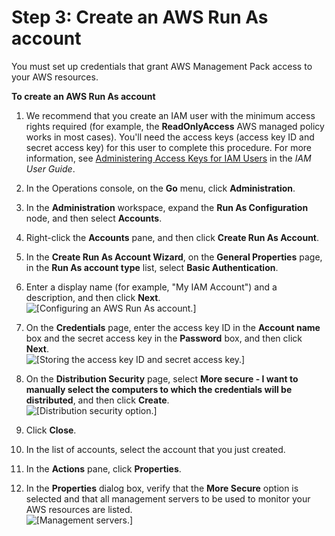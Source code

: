 # Step 3: Create an AWS Run As account<a name="CreateRunAsAccount"></a>

You must set up credentials that grant AWS Management Pack access to your AWS resources\.

**To create an AWS Run As account**

1. We recommend that you create an IAM user with the minimum access rights required \(for example, the **ReadOnlyAccess** AWS managed policy works in most cases\)\. You'll need the access keys \(access key ID and secret access key\) for this user to complete this procedure\. For more information, see [Administering Access Keys for IAM Users](https://docs.aws.amazon.com/IAM/latest/UserGuide/ManagingCredentials.html) in the *IAM User Guide*\.

1. In the Operations console, on the **Go** menu, click **Administration**\.

1. In the **Administration** workspace, expand the **Run As Configuration** node, and then select **Accounts**\.

1. Right\-click the **Accounts** pane, and then click **Create Run As Account**\.

1. In the **Create Run As Account Wizard**, on the **General Properties** page, in the **Run As account type** list, select **Basic Authentication**\.

1. Enter a display name \(for example, "My IAM Account"\) and a description, and then click **Next**\.  
![\[Configuring an AWS Run As account.\]](http://docs.aws.amazon.com/AWSEC2/latest/WindowsGuide/images/configure_runas_account.png)

1. On the **Credentials** page, enter the access key ID in the **Account name** box and the secret access key in the **Password** box, and then click **Next**\.  
![\[Storing the access key ID and secret access key.\]](http://docs.aws.amazon.com/AWSEC2/latest/WindowsGuide/images/store_access_key.png)

1. On the **Distribution Security** page, select **More secure \- I want to manually select the computers to which the credentials will be distributed**, and then click **Create**\.  
![\[Distribution security option.\]](http://docs.aws.amazon.com/AWSEC2/latest/WindowsGuide/images/distribution_security_option.png)

1. Click **Close**\.

1. In the list of accounts, select the account that you just created\.

1. In the **Actions** pane, click **Properties**\.

1. In the **Properties** dialog box, verify that the **More Secure** option is selected and that all management servers to be used to monitor your AWS resources are listed\.  
![\[Management servers.\]](http://docs.aws.amazon.com/AWSEC2/latest/WindowsGuide/images/AccountDistribution.png)